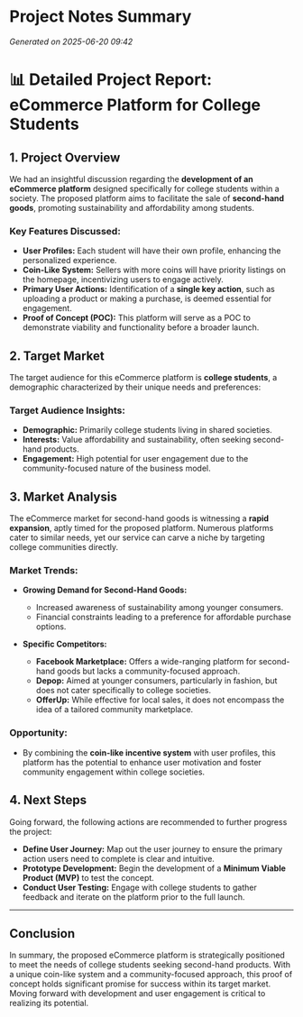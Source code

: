 # Project Notes Summary

*Generated on 2025-06-20 09:42*

# 📊 Detailed Project Report: eCommerce Platform for College Students

## **1. Project Overview**

We had an insightful discussion regarding the **development of an eCommerce platform** designed specifically for college students within a society. The proposed platform aims to facilitate the sale of **second-hand goods**, promoting sustainability and affordability among students.

### **Key Features Discussed:**
- **User Profiles:** Each student will have their own profile, enhancing the personalized experience.
- **Coin-Like System:** Sellers with more coins will have priority listings on the homepage, incentivizing users to engage actively.
- **Primary User Actions:** Identification of a **single key action**, such as uploading a product or making a purchase, is deemed essential for engagement.
- **Proof of Concept (POC):** This platform will serve as a POC to demonstrate viability and functionality before a broader launch.

## **2. Target Market**

The target audience for this eCommerce platform is **college students**, a demographic characterized by their unique needs and preferences:

### **Target Audience Insights:**
- **Demographic:** Primarily college students living in shared societies.
- **Interests:** Value affordability and sustainability, often seeking second-hand products.
- **Engagement:** High potential for user engagement due to the community-focused nature of the business model.

## **3. Market Analysis**

The eCommerce market for second-hand goods is witnessing a **rapid expansion**, aptly timed for the proposed platform. Numerous platforms cater to similar needs, yet our service can carve a niche by targeting college communities directly.

### **Market Trends:**
- **Growing Demand for Second-Hand Goods:** 
  - Increased awareness of sustainability among younger consumers.
  - Financial constraints leading to a preference for affordable purchase options.
  
- **Specific Competitors:**
  - **Facebook Marketplace:** Offers a wide-ranging platform for second-hand goods but lacks a community-focused approach.
  - **Depop:** Aimed at younger consumers, particularly in fashion, but does not cater specifically to college societies.
  - **OfferUp:** While effective for local sales, it does not encompass the idea of a tailored community marketplace.

### **Opportunity:**
- By combining the **coin-like incentive system** with user profiles, this platform has the potential to enhance user motivation and foster community engagement within college societies.

## **4. Next Steps**

Going forward, the following actions are recommended to further progress the project:

- **Define User Journey:** Map out the user journey to ensure the primary action users need to complete is clear and intuitive.
- **Prototype Development:** Begin the development of a **Minimum Viable Product (MVP)** to test the concept.
- **Conduct User Testing:** Engage with college students to gather feedback and iterate on the platform prior to the full launch.

---

## **Conclusion**

In summary, the proposed eCommerce platform is strategically positioned to meet the needs of college students seeking second-hand products. With a unique coin-like system and a community-focused approach, this proof of concept holds significant promise for success within its target market. Moving forward with development and user engagement is critical to realizing its potential.